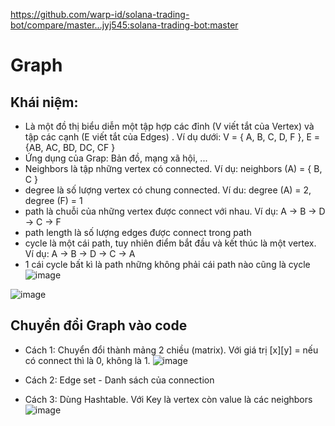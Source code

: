 https://github.com/warp-id/solana-trading-bot/compare/master...jyj545:solana-trading-bot:master

# Graph
## Khái niệm:
 - Là một đồ thị biểu diễn một tập hợp các đỉnh (V viết tắt của Vertex) và tập các cạnh (E viết tắt của Edges) . Ví dụ dưới: V = { A, B, C, D, F }, E = {AB, AC, BD, DC, CF }
 - Ứng dụng của Grap: Bản đồ, mạng xã hội, ...
 - Neighbors là tập những vertex có connected. Ví dụ: neighbors (A) = { B, C }
 - degree là số lượng vertex có chung connected. Ví du: degree (A) = 2, degree (F) = 1
 - path là chuỗi của những vertex được connect với nhau. Ví dụ: A -> B -> D -> C -> F
 - path length là số lượng edges được connect trong path
 - cycle là một cái path, tuy nhiên điểm bắt đầu và kết thúc là một vertex. Ví dụ: A -> B -> D -> C -> A
 - 1 cái cycle bất kì là path những không phải cái path nào cũng là cycle
![image](https://github.com/oxygen-batd/oxyGraph/assets/167840668/9b0222ec-c4b6-4b2f-b922-8af8db8434f2)

![image](https://github.com/oxygen-batd/oxyGraph/assets/167840668/adac7b7d-763b-4976-8463-ad43c4638667)


## Chuyển đổi Graph vào code
- Cách 1: Chuyển đổi thành mảng 2 chiều (matrix). Với giá trị [x][y] = nếu có connect thì là 0, không là 1.
  ![image](https://github.com/oxygen-batd/oxyGraph/assets/167840668/58b8f2ee-7558-4632-9e89-654e8f2389a7)

- Cách 2: Edge set - Danh sách của connection

- Cách 3: Dùng Hashtable. Với Key là vertex còn value là các neighbors
  ![image](https://github.com/oxygen-batd/oxyGraph/assets/167840668/64de5a2f-0954-49be-bd1a-c88e16632f7c)
